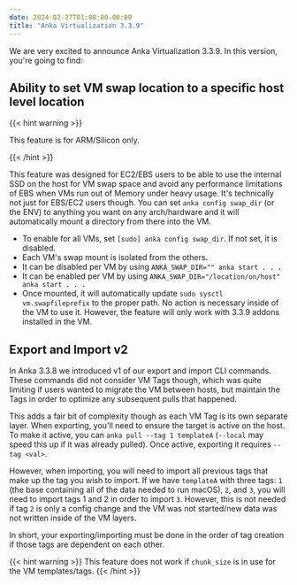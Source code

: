 ```yaml
---
date: 2024-02-27T01:00:00-00:00
title: "Anka Virtualization 3.3.9"
---
```


We are very excited to announce Anka Virtualization 3.3.9. In this version, you're going to find:

## Ability to set VM swap location to a specific host level location

{{< hint warning >}}

This feature is for ARM/Silicon only.

{{< /hint >}}

This feature was designed for EC2/EBS users to be able to use the internal SSD on the host for VM swap space and avoid any performance limitations of EBS when VMs run out of Memory under heavy usage. It's technically not just for EBS/EC2 users though. You can set `anka config swap_dir` (or the ENV) to anything you want on any arch/hardware and it will automatically mount a directory from there into the VM.

- To enable for all VMs, set `[sudo] anka config swap_dir`. If not set, it is disabled.
- Each VM's swap mount is isolated from the others.
- It can be disabled per VM by using `ANKA_SWAP_DIR="" anka start . . .`
- It can be enabled per VM by using `ANKA_SWAP_DIR="/location/on/host" anka start . . .`
- Once mounted, it will automatically update `sudo sysctl vm.swapfileprefix` to the proper path. No action is necessary inside of the VM to use it. However, the feature will only work with 3.3.9 addons installed in the VM.

## Export and Import v2

In Anka 3.3.8 we introduced v1 of our export and import CLI commands. These commands did not consider VM Tags though, which was quite limiting if users wanted to migrate the VM between hosts, but maintain the Tags in order to optimize any subsequent pulls that happened.

This adds a fair bit of complexity though as each VM Tag is its own separate layer. When exporting, you'll need to ensure the target is active on the host. To make it active, you can `anka pull --tag 1 templateA` (`--local` may speed this up if it was already pulled). Once active, exporting it requires `--tag <val>`.

However, when importing, you will need to import all previous tags that make up the tag you wish to import. If we have `templateA` with three tags: `1` (the base containing all of the data needed to run macOS), `2`, and `3`, you will need to import tags 1 and 2 in order to import `3`. However, this is not needed if tag `2` is only a config change and the VM was not started/new data was not written inside of the VM layers.

In short, your exporting/importing must be done in the order of tag creation if those tags are dependent on each other.

{{< hint warning >}}
This feature does not work if `chunk_size` is in use for the VM templates/tags.
{{< /hint >}}
